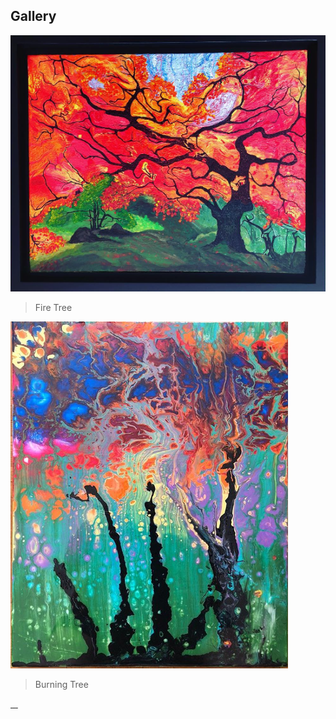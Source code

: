 
## Gallery

<a href="http://2cupsofart.com"><img src="firetree.jpg" title="FireTree" alt="2cupsofart"></a>
> Fire Tree

<a href="http://2cupsofart.com"><img src="burning tree.PNG" title="FireTree" alt="2cupsofart"></a>
> Burning Tree

<a id="single_1" href="firetree.jpg" title="Fire Tree by JenTag">
	<img src="firetree" alt="" />
</a>
<a id="single_2" href="http://farm1.staticflickr.com/756/22625719192_fdc3369588_b.jpg" title="Transparence (delphine.cury)">
	<img src="http://farm1.staticflickr.com/756/22625719192_fdc3369588_m.jpg" alt="" />
</a>
<a id="single_3" href="http://farm9.staticflickr.com/8542/29466009773_a809b99d19_b.jpg" title="aletsch (|| | | gamma | | ||)">
	<img src="http://farm9.staticflickr.com/8542/29466009773_a809b99d19_m.jpg" alt="" />
</a>
<a id="single_4" href="http://farm2.staticflickr.com/1514/23919332220_60b7867d60_b.jpg" title="the forest at dawn (Luca-Anconetani)">
	<img src="http://farm2.staticflickr.com/1514/23919332220_60b7867d60_m.jpg" alt="" />
</a>
